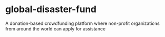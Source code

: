 # global-disaster-fund
A donation-based crowdfunding platform where non-profit organizations from around the world can apply for assistance
